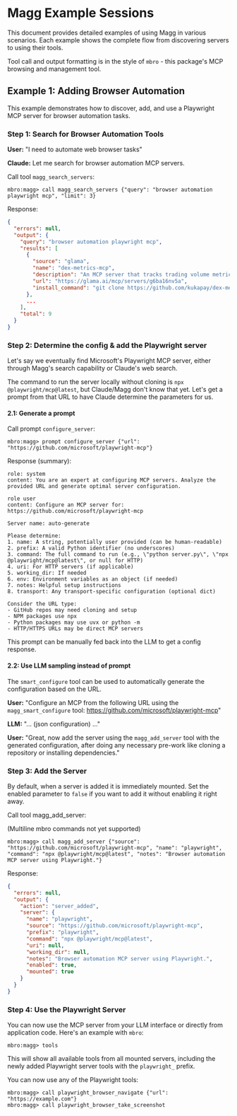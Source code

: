 # Magg Example Sessions

This document provides detailed examples of using Magg in various scenarios. Each example shows the complete flow from discovering servers to using their tools.

Tool call and output formatting is in the style of `mbro` - this package's MCP browsing and management tool.

## Example 1: Adding Browser Automation

This example demonstrates how to discover, add, and use a Playwright MCP server for browser automation tasks.

### Step 1: Search for Browser Automation Tools

**User:** "I need to automate web browser tasks"

**Claude:** Let me search for browser automation MCP servers.

Call tool `magg_search_servers`:
```text
mbro:magg> call magg_search_servers {"query": "browser automation playwright mcp", "limit": 3}
```
Response:
```json
{
  "errors": null,
  "output": {
    "query": "browser automation playwright mcp",
    "results": [
      {
        "source": "glama",
        "name": "dex-metrics-mcp",
        "description": "An MCP server that tracks trading volume metrics segmented by DEX, blockchain, aggregator, frontend, and Telegram bot.",
        "url": "https://glama.ai/mcp/servers/g6ba16nv5a",
        "install_command": "git clone https://github.com/kukapay/dex-metrics-mcp"
      },
      ...
    ],
    "total": 9
  }
}
```

### Step 2: Determine the config \& add the Playwright server

Let's say we eventually find Microsoft's Playwright MCP server, either through Magg's search capability or Claude's web search.

The command to run the server locally without cloning is `npx @playwright/mcp@latest`, but Claude/Magg don't
know that yet. Let's get a prompt from that URL to have Claude determine the parameters for us.

#### 2.1: Generate a prompt

Call prompt `configure_server`:
```text
mbro:magg> prompt configure_server {"url": "https://github.com/microsoft/playwright-mcp"}
```

Response (summary):
```text
role: system
content: You are an expert at configuring MCP servers. Analyze the provided URL and generate optimal server configuration.

role user
content: Configure an MCP server for: https://github.com/microsoft/playwright-mcp
  
Server name: auto-generate

Please determine:
1. name: A string, potentially user provided (can be human-readable)
2. prefix: A valid Python identifier (no underscores)
3. command: The full command to run (e.g., \"python server.py\", \"npx @playwright/mcp@latest\", or null for HTTP)
4. uri: For HTTP servers (if applicable)
5. working_dir: If needed
6. env: Environment variables as an object (if needed)
7. notes: Helpful setup instructions
8. transport: Any transport-specific configuration (optional dict)

Consider the URL type:
- GitHub repos may need cloning and setup
- NPM packages use npx
- Python packages may use uvx or python -m
- HTTP/HTTPS URLs may be direct MCP servers
```

This prompt can be manually fed back into the LLM to get a config response.

#### 2.2: Use LLM sampling instead of prompt

The `smart_configure` tool can be used to automatically generate the configuration based on the URL.

**User:** "Configure an MCP from the following URL using the `magg_smart_configure` tool: https://github.com/microsoft/playwright-mcp"

**LLM:** "... (json configuration) ..."

**User:** "Great, now add the server using the `magg_add_server` tool with the generated configuration, after doing any necessary pre-work like cloning a repository or installing dependencies."


### Step 3: Add the Server

By default, when a server is added it is immediately mounted. Set the enabled parameter to `false` if you want to add it without enabling it right away.

Call tool magg_add_server:

(Multiline mbro commands not yet supported)
```text
mbro:magg> call magg_add_server {"source": "https://github.com/microsoft/playwright-mcp", "name": "playwright", "command": "npx @playwright/mcp@latest", "notes": "Browser automation MCP server using Playwright."}
```
Response:
```json
{
  "errors": null,
  "output": {
    "action": "server_added",
    "server": {
      "name": "playwright",
      "source": "https://github.com/microsoft/playwright-mcp",
      "prefix": "playwright",
      "command": "npx @playwright/mcp@latest",
      "uri": null,
      "working_dir": null,
      "notes": "Browser automation MCP server using Playwright.",
      "enabled": true,
      "mounted": true
    }
  }
}
```

### Step 4: Use the Playwright Server

You can now use the MCP server from your LLM interface or directly from application code. Here's an example with `mbro`:

```text
mbro:magg> tools
```

This will show all available tools from all mounted servers, including the newly added Playwright server tools with the `playwright_` prefix.

You can now use any of the Playwright tools:

```text
mbro:magg> call playwright_browser_navigate {"url": "https://example.com"}
mbro:magg> call playwright_browser_take_screenshot
```
